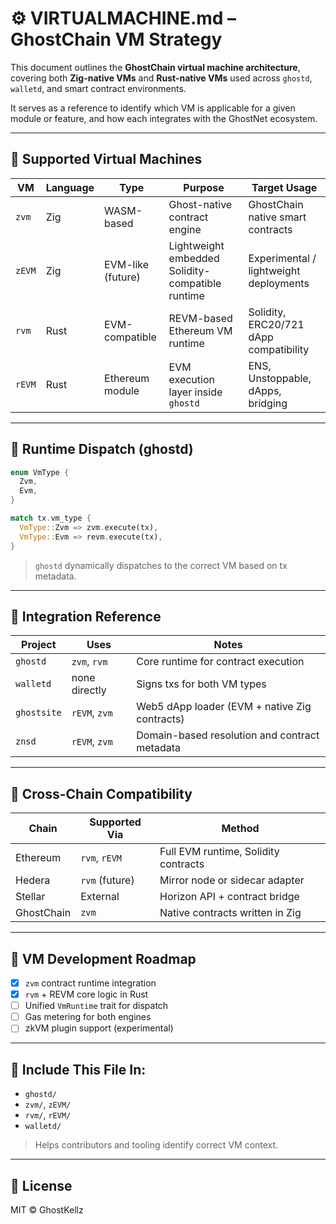 # ⚙️ VIRTUALMACHINE.md – GhostChain VM Strategy

This document outlines the **GhostChain virtual machine architecture**, covering both **Zig-native VMs** and **Rust-native VMs** used across `ghostd`, `walletd`, and smart contract environments.

It serves as a reference to identify which VM is applicable for a given module or feature, and how each integrates with the GhostNet ecosystem.

---

## 🧠 Supported Virtual Machines

| VM     | Language | Type              | Purpose                                          | Target Usage                           |
| ------ | -------- | ----------------- | ------------------------------------------------ | -------------------------------------- |
| `zvm`  | Zig      | WASM-based        | Ghost-native contract engine                     | GhostChain native smart contracts      |
| `zEVM` | Zig      | EVM-like (future) | Lightweight embedded Solidity-compatible runtime | Experimental / lightweight deployments |
| `rvm`  | Rust     | EVM-compatible    | REVM-based Ethereum VM runtime                   | Solidity, ERC20/721 dApp compatibility |
| `rEVM` | Rust     | Ethereum module   | EVM execution layer inside `ghostd`              | ENS, Unstoppable, dApps, bridging      |

---

## 🔧 Runtime Dispatch (ghostd)

```rust
enum VmType {
  Zvm,
  Evm,
}

match tx.vm_type {
  VmType::Zvm => zvm.execute(tx),
  VmType::Evm => revm.execute(tx),
}
```

> `ghostd` dynamically dispatches to the correct VM based on tx metadata.

---

## 🔗 Integration Reference

| Project     | Uses          | Notes                                         |
| ----------- | ------------- | --------------------------------------------- |
| `ghostd`    | `zvm`, `rvm`  | Core runtime for contract execution           |
| `walletd`   | none directly | Signs txs for both VM types                   |
| `ghostsite` | `rEVM`, `zvm` | Web5 dApp loader (EVM + native Zig contracts) |
| `znsd`      | `rEVM`, `zvm` | Domain-based resolution and contract metadata |

---

## 🔁 Cross-Chain Compatibility

| Chain      | Supported Via  | Method                                           |
| ---------- | -------------- | ------------------------------------------------ |
| Ethereum   | `rvm`, `rEVM`  | Full EVM runtime, Solidity contracts             |
| Hedera     | `rvm` (future) | Mirror node or sidecar adapter                   |
| Stellar    | External       | Horizon API + contract bridge                    |
| GhostChain | `zvm`          | Native contracts written in Zig   |

---

## 🚀 VM Development Roadmap

* [x] `zvm` contract runtime integration
* [x] `rvm` + REVM core logic in Rust
* [ ] Unified `VmRuntime` trait for dispatch
* [ ] Gas metering for both engines
* [ ] zkVM plugin support (experimental)

---

## 📂 Include This File In:

* `ghostd/`
* `zvm/`, `zEVM/`
* `rvm/`, `rEVM/`
* `walletd/`

> Helps contributors and tooling identify correct VM context.

---

## 📜 License

MIT © GhostKellz
